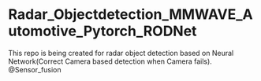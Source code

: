 # Radar_Objectdetection_MMWAVE_Automotive_Pytorch_RODNet
This repo is being created for radar object detection based on Neural Network(Correct Camera based detection when Camera fails). @Sensor_fusion
